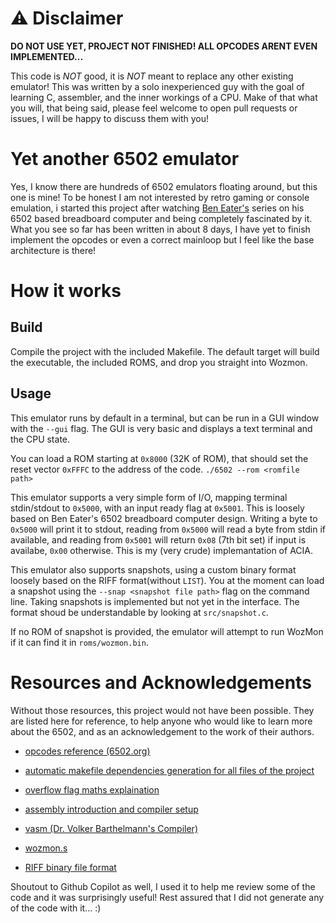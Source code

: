 # :warning: Disclaimer

**DO NOT USE YET, PROJECT NOT FINISHED! ALL OPCODES ARENT EVEN IMPLEMENTED...**

This code is *NOT* good, it is *NOT* meant to replace any other existing emulator! This was written by a solo inexperienced guy with the goal of learning C, assembler, and the inner workings of a CPU. Make of that what you will, that being said, please feel welcome to open pull requests or issues, I will be happy to discuss them with you!


# Yet another 6502 emulator

Yes, I know there are hundreds of 6502 emulators floating around, but this one is mine! To be honest I am not interested by retro gaming or console emulation,
i started this project after watching [Ben Eater's](https://www.youtube.com/@BenEater) series on his 6502 based breadboard computer and being completely fascinated by it.
What you see so far has been written in about 8 days, I have yet to finish implement the opcodes or even a correct mainloop but I feel like the base architecture is there!


# How it works

## Build

Compile the project with the included Makefile. The default target will build the executable, the included ROMS, and drop you straight into Wozmon.

## Usage

This emulator runs by default in a terminal, but can be run in a GUI window with the `--gui` flag. The GUI is very basic and displays a text terminal and the CPU state.

You can load a ROM starting at `0x8000` (32K of ROM), that should set the reset vector `0xFFFC` to the address of the code.
`./6502 --rom <romfile path>`

This emulator supports a very simple form of I/O, mapping terminal stdin/stdout to `0x5000`, with an input ready flag at `0x5001`. This is loosely based on Ben Eater's 6502 breadboard computer design. Writing a byte to `0x5000` will print it to stdout, reading from `0x5000` will read a byte from stdin if available, and reading from `0x5001` will return `0x08` (7th bit set) if input is availabe, `0x00` otherwise. This is my (very crude) implemantation of ACIA.

This emulator also supports snapshots, using a custom binary format loosely based on the RIFF format(without `LIST`). You at the moment can load a snapshot using the `--snap <snapshot file path>` flag on the command line. Taking snapshots is implemented but not yet in the interface. The format shoud be understandable by looking at `src/snapshot.c`.

If no ROM of snapshot is provided, the emulator will attempt to run WozMon if it can find it in `roms/wozmon.bin`.

# Resources and Acknowledgements

Without those resources, this project would not have been possible. They are listed here for reference, to help anyone who would like to learn more about the 6502, and as an acknowledgement to the work of their authors.

- [opcodes reference (6502.org)](http://6502.org/users/obelisk/6502/reference.html)
- [automatic makefile dependencies generation for all files of the project](https://stackoverflow.com/a/52036564)
- [overflow flag maths explaination](https://www.righto.com/2012/12/the-6502-overflow-flag-explained.html)
- [assembly introduction and compiler setup](https://www.youtube.com/watch?v=oO8_2JJV0B4&t=172s)
- [vasm (Dr. Volker Barthelmann's Compiler)](http://www.compilers.de/vasm.html)

- [wozmon.s](https://gist.github.com/beneater/8136c8b7f2fd95ccdd4562a498758217)

- [RIFF binary file format](https://fr.wikipedia.org/wiki/Resource_Interchange_File_Format)

Shoutout to Github Copilot as well, I used it to help me review some of the code and it was surprisingly useful! Rest assured that I did not generate any of the code with it... :)
